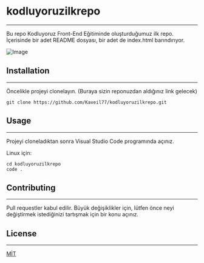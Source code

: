 # kodluyoruzilkrepo
--- 

Bu repo Kodluyoruz Front-End Eğitiminde oluşturduğumuz ilk repo. İçerisinde bir adet README dosyası, bir adet de index.html barındırıyor.

![Image](https://r.resimlink.com/eSI0zHof.png)

## Installation
---

Öncelikle projeyi clonelayın. (Buraya sizin reponuzdan aldığınız link gelecek)

`git clone https://github.com/Kaveil77/kodluyoruzilkrepo.git`

 ## Usage
 ---

Projeyi cloneladıktan sonra Visual Studio Code programında açınız.

Linux için:
```
cd kodluyoruzilkrepo
code . 
```

## Contributing
---
Pull requestler kabul edilir. Büyük değişiklikler için, lütfen önce neyi değiştirmek istediğinizi tartışmak için bir konu açınız.

## License
---

[MİT](https://choosealicense.com/licenses/mit/)